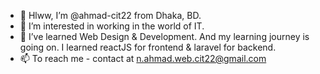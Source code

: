 - 👋 Hlww, I’m @ahmad-cit22 from Dhaka, BD.
- 👀 I’m interested in working in the world of IT.
- 🌱 I’ve learned Web Design & Development. And my learning journey is going on. I learned reactJS for frontend & laravel for backend.
- 📫 To reach me - contact at n.ahmad.web.cit22@gmail.com


<!---
ahmad-cit22/ahmad-cit22 is a ✨ special ✨ repository because its `README.md` (this file) appears on your GitHub profile.
You can click the Preview link to take a look at your changes.
--->
